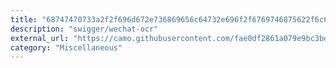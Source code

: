 ```yaml
---
title: "68747470733a2f2f696d672e736869656c64732e696f2f6769746875622f6c6963656e73652f737769676765722f7765636861742d6f6372"
description: "swigger/wechat-ocr"
external_url: "https://camo.githubusercontent.com/fae0df2861a079e9bc3be6b77dc4d9c1076c528ee3f41b118f9a19ab29794cba/68747470733a2f2f696d672e736869656c64732e696f2f6769746875622f6c6963656e73652f737769676765722f7765636861742d6f6372"
category: "Miscellaneous"
---
```


